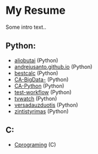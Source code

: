 # My Resume

Some intro text..

## Python:
- [aliobutai](https://github.com/AndrejusAnto/aliobutai) (Python)
- [andrejusanto.github.io](https://github.com/AndrejusAnto/andrejusanto.github.io) (Python)
- [bestcalc](https://github.com/AndrejusAnto/bestcalc) (Python)
- [CA-BigData-](https://github.com/AndrejusAnto/CA-BigData-) (Python)
- [CA-Python](https://github.com/AndrejusAnto/CA-Python) (Python)
- [test-workflow](https://github.com/AndrejusAnto/test-workflow) (Python)
- [tvwatch](https://github.com/AndrejusAnto/tvwatch) (Python)
- [versadauzduotis](https://github.com/AndrejusAnto/versadauzduotis) (Python)
- [zintistyrimas](https://github.com/AndrejusAnto/zintistyrimas) (Python)




## C:
- [Cprograming](https://github.com/AndrejusAnto/Cprograming) (C)




